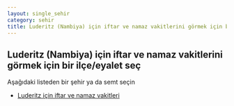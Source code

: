 ```yaml
---
layout: single_sehir
category: sehir
title: Luderitz (Nambiya) için iftar ve namaz vakitlerini görmek için bir ilçe/eyalet seç
---
```



## Luderitz (Nambiya) için iftar ve namaz vakitlerini görmek için bir ilçe/eyalet seç

Aşağıdaki listeden bir şehir ya da semt seçin


* [Luderitz için iftar ve namaz vakitleri](/iftar.html?sehir=Luderitz&ulke=Nambiya&state=Luderitz)

